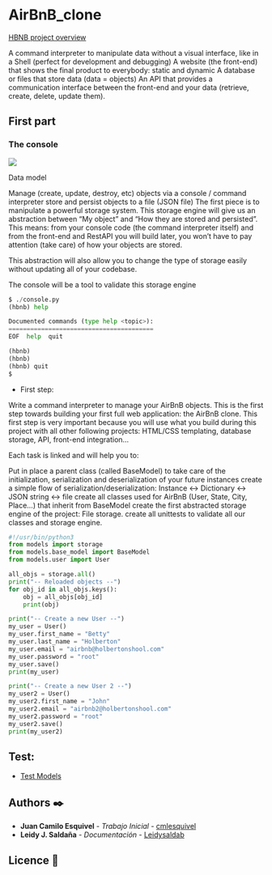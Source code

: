 # AirBnB_clone

[HBNB project overview](https://www.youtube.com/watch?v=E12Xc3H2xqo&feature=youtu.be)
<a href= "https://www.youtube.com/embed/E12Xc3H2xqo" frameborder="0" allow="accelerometer; autoplay; encrypted-media; gyroscope; picture-in-picture" allowfullscreen></a>

A command interpreter to manipulate data without a visual interface, like in a Shell (perfect for development and debugging)
A website (the front-end) that shows the final product to everybody: static and dynamic
A database or files that store data (data = objects)
An API that provides a communication interface between the front-end and your data (retrieve, create, delete, update them).

## First part

### The console
![](https://files2.abingcdn.com/balkaneu.com/uploads/2019/12/05182551/Airbnb_.jpg)

Data model

Manage (create, update, destroy, etc) objects via a console / command interpreter
store and persist objects to a file (JSON file)
The first piece is to manipulate a powerful storage system. This storage engine will give us an abstraction between “My object” and “How they are stored and persisted”. This means: from your console code (the command interpreter itself) and from the front-end and RestAPI you will build later, you won’t have to pay attention (take care) of how your objects are stored.

This abstraction will also allow you to change the type of storage easily without updating all of your codebase.


The console will be a tool to validate this storage engine

```Python
$ ./console.py
(hbnb) help

Documented commands (type help <topic>):
========================================
EOF  help  quit

(hbnb)
(hbnb)
(hbnb) quit
$

```

* First step:

Write a command interpreter to manage your AirBnB objects.
This is the first step towards building your first full web application: the AirBnB clone. This first step is very important because you will use what you build during this project with all other following projects: HTML/CSS templating, database storage, API, front-end integration…

Each task is linked and will help you to:

Put in place a parent class (called BaseModel) to take care of the initialization, serialization and deserialization of your future instances
create a simple flow of serialization/deserialization: Instance <-> Dictionary <-> JSON string <-> file
create all classes used for AirBnB (User, State, City, Place…) that inherit from BaseModel
create the first abstracted storage engine of the project: File storage.
create all unittests to validate all our classes and storage engine.

```Python
#!/usr/bin/python3
from models import storage
from models.base_model import BaseModel
from models.user import User

all_objs = storage.all()
print("-- Reloaded objects --")
for obj_id in all_objs.keys():
    obj = all_objs[obj_id]
    print(obj)

print("-- Create a new User --")
my_user = User()
my_user.first_name = "Betty"
my_user.last_name = "Holberton"
my_user.email = "airbnb@holbertonshool.com"
my_user.password = "root"
my_user.save()
print(my_user)

print("-- Create a new User 2 --")
my_user2 = User()
my_user2.first_name = "John"
my_user2.email = "airbnb2@holbertonshool.com"
my_user2.password = "root"
my_user2.save()
print(my_user2)

```
## Test:

* [Test Models]()

## Authors ✒️

* **Juan Camilo Esquivel** - *Trabajo Inicial* - [cmlesquivel](https://github.com/cmlesquivel)
* **Leidy J. Saldaña** - *Documentación* - [Leidysaldab](https://github.com/Leidysalda)

## Licence 📄